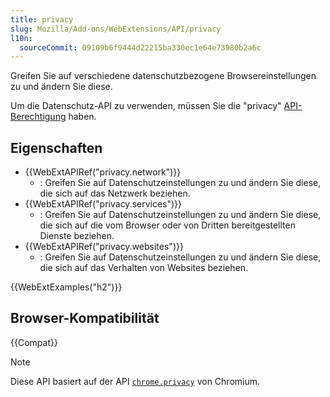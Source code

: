 ```yaml
---
title: privacy
slug: Mozilla/Add-ons/WebExtensions/API/privacy
l10n:
  sourceCommit: 09109b6f9444d22215ba330ec1e64e73980b2a6c
---
```


Greifen Sie auf verschiedene datenschutzbezogene Browsereinstellungen zu und ändern Sie diese.

Um die Datenschutz-API zu verwenden, müssen Sie die "privacy" [API-Berechtigung](/de/docs/Mozilla/Add-ons/WebExtensions/manifest.json/permissions#api_permissions) haben.

## Eigenschaften

- {{WebExtAPIRef("privacy.network")}}
  - : Greifen Sie auf Datenschutzeinstellungen zu und ändern Sie diese, die sich auf das Netzwerk beziehen.
- {{WebExtAPIRef("privacy.services")}}
  - : Greifen Sie auf Datenschutzeinstellungen zu und ändern Sie diese, die sich auf die vom Browser oder von Dritten bereitgestellten Dienste beziehen.
- {{WebExtAPIRef("privacy.websites")}}
  - : Greifen Sie auf Datenschutzeinstellungen zu und ändern Sie diese, die sich auf das Verhalten von Websites beziehen.

{{WebExtExamples("h2")}}

## Browser-Kompatibilität

{{Compat}}

> [!NOTE]
> Diese API basiert auf der API [`chrome.privacy`](https://developer.chrome.com/docs/extensions/reference/api/privacy) von Chromium.
